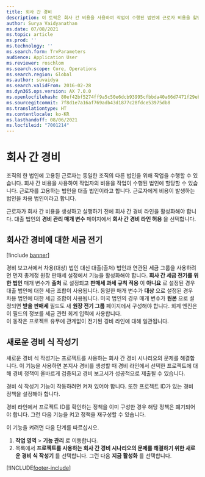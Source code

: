 ```yaml
---
title: 회사 간 경비
description: 이 토픽은 회사 간 비용을 사용하여 작업이 수행된 법인에 근로자 비용을 할당하는 방법에 대한 정보를 제공합니다.
author: Surya Vaidyanathan
ms.date: 07/08/2021
ms.topic: article
ms.prod: ''
ms.technology: ''
ms.search.form: TrvParameters
audience: Application User
ms.reviewer: roschlom
ms.search.scope: Core, Operations
ms.search.region: Global
ms.author: suvaidya
ms.search.validFrom: 2016-02-28
ms.dyn365.ops.version: AX 7.0.0
ms.openlocfilehash: 80ef42bf5274ff9a5c50e6dcb93995cfbbda40a66d7471f29ebf056086320640
ms.sourcegitcommit: 7f8d1e7a16af769adb43d1877c28fdce53975db8
ms.translationtype: HT
ms.contentlocale: ko-KR
ms.lasthandoff: 08/06/2021
ms.locfileid: "7001214"
---
```

# <a name="intercompany-expenses"></a>회사 간 경비

조직의 한 법인에 고용된 근로자는 동일한 조직의 다른 법인을 위해 작업을 수행할 수 있습니다. 회사 간 비용을 사용하여 작업자의 비용을 작업이 수행된 법인에 할당할 수 있습니다. 근로자를 고용하는 법인을 대출 법인이라고 합니다. 근로자에게 비용이 발생하는 법인을 차용 법인이라고 합니다. 

근로자가 회사 간 비용을 생성하고 실행하기 전에 회사 간 경비 라인을 활성화해야 합니다. 대출 법인의 **경비 관리 매개 변수** 페이지에서 **회사 간 경비 라인 허용** 을 선택합니다. 

## <a name="tax-posting-for-intercompany-expenses"></a>회사간 경비에 대한 세금 전기

[!include [banner](../includes/banner.md)]

경비 보고서에서 차용(대상) 법인 대신 대출(출처) 법인과 연관된 세금 그룹을 사용하려면 먼저 총계정 원장 판매세 설정에서 기능을 활성화해야 합니다. **회사 간 세금 전기를 위한 법인** 매개 변수가 **출처** 로 설정되고 **판매세 과세 규칙 적용** 이 **아니요** 로 설정된 경우 대출 법인에 대한 세금 조합이 사용됩니다. 동일한 매개 변수가 **대상** 으로 설정된 경우 차용 법인에 대한 세금 조합이 사용됩니다. 미국 법인의 경우 매개 변수가 **원본** 으로 설정되면 **받을 판매세** 필드도 새 **원장 전기 그룹** 페이지에서 구성해야 합니다. 회계 엔진은 이 필드의 정보를 세금 관련 회계 입력에 사용합니다.   
이 동작은 프로젝트 유무에 관계없이 전기된 경비 라인에 대해 일관됩니다.  

## <a name="new-expense-expression-builder"></a>새로운 경비 식 작성기

새로운 경비 식 작성기는 프로젝트를 사용하는 회사 간 경비 시나리오의 문제를 해결합니다. 이 기능을 사용하면 본지사 경비를 생성할 때 경비 라인에서 선택한 프로젝트에 대해 경비 정책이 올바르게 검증되고 경비 보고서가 성공적으로 제출될 수 있습니다.

경비 식 작성기 기능이 작동하려면 켜져 있어야 합니다. 또한 프로젝트 ID가 있는 경비 정책을 설정해야 합니다.

경비 라인에서 프로젝트 ID를 확인하는 정책을 이미 구성한 경우 해당 정책은 폐기되어야 합니다. 그런 다음 기능을 켜고 정책을 재구성할 수 있습니다.

이 기능을 켜려면 다음 단계를 따르십시오.

1. **작업 영역** \> **기능 관리** 로 이동합니다.
2. 목록에서 **프로젝트를 사용하는 회사 간 경비 시나리오의 문제를 해결하기 위한 새로운 경비 식 작성기** 를 선택합니다. 그런 다음 **지금 활성화** 를 선택합니다.

[!INCLUDE[footer-include](../includes/footer-banner.md)]
